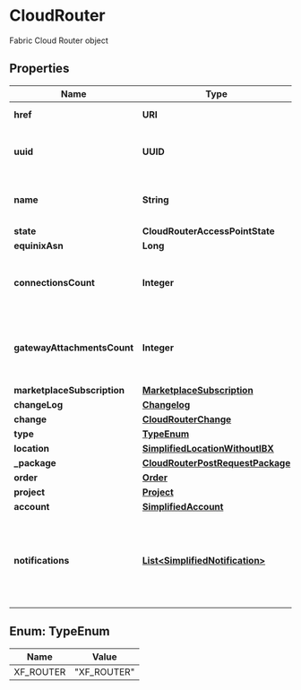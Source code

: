 

# CloudRouter

Fabric Cloud Router object

## Properties

| Name | Type | Description | Notes |
|------------ | ------------- | ------------- | -------------|
|**href** | **URI** | Cloud Routers URI |  [optional] [readonly] |
|**uuid** | **UUID** | Equinix-assigned access point identifier |  [optional] |
|**name** | **String** | Customer-provided Cloud Router name |  [optional] |
|**state** | **CloudRouterAccessPointState** |  |  [optional] |
|**equinixAsn** | **Long** | Equinix ASN |  [optional] |
|**connectionsCount** | **Integer** | Number of connections associated with this Access point |  [optional] |
|**gatewayAttachmentsCount** | **Integer** | Number of gateway attachments associated with this Access point |  [optional] |
|**marketplaceSubscription** | [**MarketplaceSubscription**](MarketplaceSubscription.md) |  |  [optional] |
|**changeLog** | [**Changelog**](Changelog.md) |  |  [optional] |
|**change** | [**CloudRouterChange**](CloudRouterChange.md) |  |  [optional] |
|**type** | [**TypeEnum**](#TypeEnum) |  |  [optional] |
|**location** | [**SimplifiedLocationWithoutIBX**](SimplifiedLocationWithoutIBX.md) |  |  [optional] |
|**_package** | [**CloudRouterPostRequestPackage**](CloudRouterPostRequestPackage.md) |  |  [optional] |
|**order** | [**Order**](Order.md) |  |  [optional] |
|**project** | [**Project**](Project.md) |  |  [optional] |
|**account** | [**SimplifiedAccount**](SimplifiedAccount.md) |  |  [optional] |
|**notifications** | [**List&lt;SimplifiedNotification&gt;**](SimplifiedNotification.md) | Preferences for notifications on connection configuration or status changes |  [optional] |



## Enum: TypeEnum

| Name | Value |
|---- | -----|
| XF_ROUTER | &quot;XF_ROUTER&quot; |



